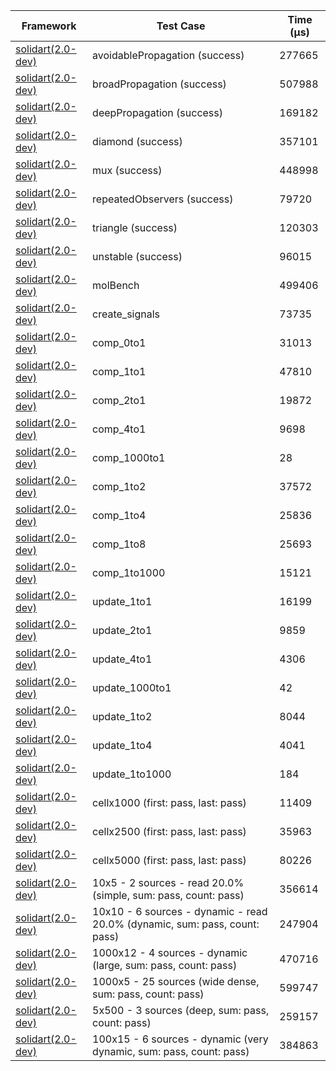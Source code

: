 | Framework | Test Case | Time (μs) |
| --- | --- | --- |
| [solidart(2.0-dev)](https://github.com/nank1ro/solidart/tree/dev) | avoidablePropagation (success) | 277665 |
| [solidart(2.0-dev)](https://github.com/nank1ro/solidart/tree/dev) | broadPropagation (success) | 507988 |
| [solidart(2.0-dev)](https://github.com/nank1ro/solidart/tree/dev) | deepPropagation (success) | 169182 |
| [solidart(2.0-dev)](https://github.com/nank1ro/solidart/tree/dev) | diamond (success) | 357101 |
| [solidart(2.0-dev)](https://github.com/nank1ro/solidart/tree/dev) | mux (success) | 448998 |
| [solidart(2.0-dev)](https://github.com/nank1ro/solidart/tree/dev) | repeatedObservers (success) | 79720 |
| [solidart(2.0-dev)](https://github.com/nank1ro/solidart/tree/dev) | triangle (success) | 120303 |
| [solidart(2.0-dev)](https://github.com/nank1ro/solidart/tree/dev) | unstable (success) | 96015 |
| [solidart(2.0-dev)](https://github.com/nank1ro/solidart/tree/dev) | molBench | 499406 |
| [solidart(2.0-dev)](https://github.com/nank1ro/solidart/tree/dev) | create_signals | 73735 |
| [solidart(2.0-dev)](https://github.com/nank1ro/solidart/tree/dev) | comp_0to1 | 31013 |
| [solidart(2.0-dev)](https://github.com/nank1ro/solidart/tree/dev) | comp_1to1 | 47810 |
| [solidart(2.0-dev)](https://github.com/nank1ro/solidart/tree/dev) | comp_2to1 | 19872 |
| [solidart(2.0-dev)](https://github.com/nank1ro/solidart/tree/dev) | comp_4to1 | 9698 |
| [solidart(2.0-dev)](https://github.com/nank1ro/solidart/tree/dev) | comp_1000to1 | 28 |
| [solidart(2.0-dev)](https://github.com/nank1ro/solidart/tree/dev) | comp_1to2 | 37572 |
| [solidart(2.0-dev)](https://github.com/nank1ro/solidart/tree/dev) | comp_1to4 | 25836 |
| [solidart(2.0-dev)](https://github.com/nank1ro/solidart/tree/dev) | comp_1to8 | 25693 |
| [solidart(2.0-dev)](https://github.com/nank1ro/solidart/tree/dev) | comp_1to1000 | 15121 |
| [solidart(2.0-dev)](https://github.com/nank1ro/solidart/tree/dev) | update_1to1 | 16199 |
| [solidart(2.0-dev)](https://github.com/nank1ro/solidart/tree/dev) | update_2to1 | 9859 |
| [solidart(2.0-dev)](https://github.com/nank1ro/solidart/tree/dev) | update_4to1 | 4306 |
| [solidart(2.0-dev)](https://github.com/nank1ro/solidart/tree/dev) | update_1000to1 | 42 |
| [solidart(2.0-dev)](https://github.com/nank1ro/solidart/tree/dev) | update_1to2 | 8044 |
| [solidart(2.0-dev)](https://github.com/nank1ro/solidart/tree/dev) | update_1to4 | 4041 |
| [solidart(2.0-dev)](https://github.com/nank1ro/solidart/tree/dev) | update_1to1000 | 184 |
| [solidart(2.0-dev)](https://github.com/nank1ro/solidart/tree/dev) | cellx1000 (first: pass, last: pass) | 11409 |
| [solidart(2.0-dev)](https://github.com/nank1ro/solidart/tree/dev) | cellx2500 (first: pass, last: pass) | 35963 |
| [solidart(2.0-dev)](https://github.com/nank1ro/solidart/tree/dev) | cellx5000 (first: pass, last: pass) | 80226 |
| [solidart(2.0-dev)](https://github.com/nank1ro/solidart/tree/dev) | 10x5 - 2 sources - read 20.0% (simple, sum: pass, count: pass) | 356614 |
| [solidart(2.0-dev)](https://github.com/nank1ro/solidart/tree/dev) | 10x10 - 6 sources - dynamic - read 20.0% (dynamic, sum: pass, count: pass) | 247904 |
| [solidart(2.0-dev)](https://github.com/nank1ro/solidart/tree/dev) | 1000x12 - 4 sources - dynamic (large, sum: pass, count: pass) | 470716 |
| [solidart(2.0-dev)](https://github.com/nank1ro/solidart/tree/dev) | 1000x5 - 25 sources (wide dense, sum: pass, count: pass) | 599747 |
| [solidart(2.0-dev)](https://github.com/nank1ro/solidart/tree/dev) | 5x500 - 3 sources (deep, sum: pass, count: pass) | 259157 |
| [solidart(2.0-dev)](https://github.com/nank1ro/solidart/tree/dev) | 100x15 - 6 sources - dynamic (very dynamic, sum: pass, count: pass) | 384863 |
